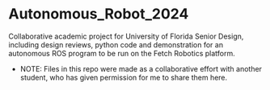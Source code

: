 # Autonomous_Robot_2024
Collaborative academic project for University of Florida Senior Design, including design reviews, python code and demonstration for an autonomous ROS program to be run on the Fetch Robotics platform.
* NOTE: Files in this repo were made as a collaborative effort with another student, who has given permission for me to share them here. 

